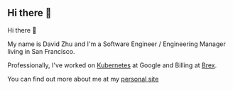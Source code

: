 ## Hi there 👋 

Hi there 👋

My name is David Zhu and I'm a Software Engineer / Engineering Manager living in San Francisco.

Professionally, I've worked on [Kubernetes](https://kubernetes.io/) at Google and Billing at [Brex](https://www.brex.com/).

You can find out more about me at my [personal site](https://zhu.haus/)
